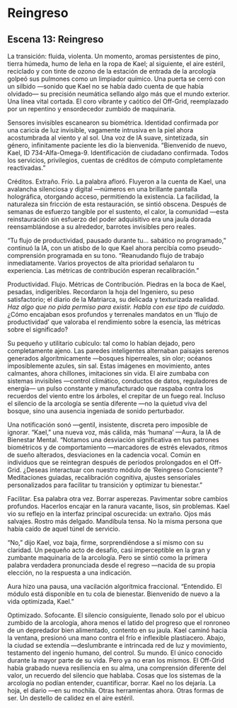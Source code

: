 # Reingreso

## Escena 13: Reingreso

La transición: fluida, violenta. Un momento, aromas persistentes de pino, tierra húmeda, humo de leña en la ropa de Kael; al siguiente, el aire estéril, reciclado y con tinte de ozono de la estación de entrada de la arcología golpeó sus pulmones como un limpiador químico. Una puerta se cerró con un silbido —sonido que Kael no se había dado cuenta de que había olvidado— su precisión neumática sellando algo más que el mundo exterior. Una línea vital cortada. El coro vibrante y caótico del Off-Grid, reemplazado por un repentino y ensordecedor zumbido de maquinaria.

Sensores invisibles escanearon su biométrica. Identidad confirmada por una caricia de luz invisible, vagamente intrusiva en la piel ahora acostumbrada al viento y al sol. Una voz de IA suave, sintetizada, sin género, infinitamente paciente les dio la bienvenida. “Bienvenido de nuevo, Kael, ID 734-Alfa-Omega-9. Identificación de ciudadano confirmada. Todos los servicios, privilegios, cuentas de créditos de cómputo completamente reactivadas.”

Créditos. Extraño. Frío. La palabra afloró. Fluyeron a la cuenta de Kael, una avalancha silenciosa y digital —números en una brillante pantalla holográfica, otorgando acceso, permitiendo la existencia. La facilidad, la naturaleza sin fricción de esta restauración, se sintió obscena. Después de semanas de esfuerzo tangible por el sustento, el calor, la comunidad —esta reinstauración sin esfuerzo del poder adquisitivo era una jaula dorada reensamblándose a su alrededor, barrotes invisibles pero reales.

“Tu flujo de productividad, pausado durante tu… sabático no programado,” continuó la IA, con un atisbo de lo que Kael ahora percibía como pseudo-comprensión programada en su tono. “Reanudando flujo de trabajo inmediatamente. Varios proyectos de alta prioridad señalaron tu experiencia. Las métricas de contribución esperan recalibración.”

Productividad. Flujo. Métricas de Contribución. Piedras en la boca de Kael, pesadas, indigeribles. Recordaron la hoja del Ingeniero, su peso satisfactorio; el diario de la Matriarca, su delicada y texturizada realidad. *Haz algo que no pida permiso para existir. Habla con ese tipo de cuidado.* ¿Cómo encajaban esos profundos y terrenales mandatos en un ‘flujo de productividad’ que valoraba el rendimiento sobre la esencia, las métricas sobre el significado?

Su pequeño y utilitario cubículo: tal como lo habían dejado, pero completamente ajeno. Las paredes inteligentes alternaban paisajes serenos generados algorítmicamente —bosques hiperreales, sin olor; océanos imposiblemente azules, sin sal. Estas imágenes en movimiento, antes calmantes, ahora chillones, imitaciones sin vida. El aire zumbaba con sistemas invisibles —control climático, conductos de datos, reguladores de energía— un pulso constante y manufacturado que raspaba contra los recuerdos del viento entre los árboles, el crepitar de un fuego real. Incluso el silencio de la arcología se sentía diferente —no la quietud viva del bosque, sino una ausencia ingeniada de sonido perturbador.

Una notificación sonó —gentil, insistente, discreta pero imposible de ignorar. “Kael,” una nueva voz, más cálida, más ‘humana’ —Aura, la IA de Bienestar Mental. “Notamos una desviación significativa en tus patrones biométricos y de comportamiento —marcadores de estrés elevados, ritmos de sueño alterados, desviaciones en la cadencia vocal. Común en individuos que se reintegran después de períodos prolongados en el Off-Grid. ¿Deseas interactuar con nuestro módulo de ‘Reingreso Consciente’? Meditaciones guiadas, recalibración cognitiva, ajustes sensoriales personalizados para facilitar tu transición y optimizar tu bienestar.”

Facilitar. Esa palabra otra vez. Borrar asperezas. Pavimentar sobre cambios profundos. Hacerlos encajar en la ranura vacante, lisos, sin problemas. Kael vio su reflejo en la interfaz principal oscurecida: un extraño. Ojos más salvajes. Rostro más delgado. Mandíbula tensa. No la misma persona que había caído de aquel túnel de servicio.

“No,” dijo Kael, voz baja, firme, sorprendiéndose a sí mismo con su claridad. Un pequeño acto de desafío, casi imperceptible en la gran y zumbante maquinaria de la arcología. Pero se sintió como la primera palabra verdadera pronunciada desde el regreso —nacida de su propia elección, no la respuesta a una indicación.

Aura hizo una pausa, una vacilación algorítmica fraccional. “Entendido. El módulo está disponible en tu cola de bienestar. Bienvenido de nuevo a la vida optimizada, Kael.”

Optimizado. Sofocante. El silencio consiguiente, llenado solo por el ubicuo zumbido de la arcología, ahora menos el latido del progreso que el ronroneo de un depredador bien alimentado, contento en su jaula. Kael caminó hacia la ventana, presionó una mano contra el frío e inflexible plastiacero. Abajo, la ciudad se extendía —deslumbrante e intrincada red de luz y movimiento, testamento del ingenio humano, del control. Su mundo. El único conocido durante la mayor parte de su vida. Pero ya no eran los mismos. El Off-Grid había grabado nueva resiliencia en su alma, una comprensión diferente del valor, un recuerdo del silencio que hablaba. Cosas que los sistemas de la arcología no podían entender, cuantificar, borrar. Kael no los dejaría. La hoja, el diario —en su mochila. Otras herramientas ahora. Otras formas de ser. Un destello de calidez en el aire estéril.
